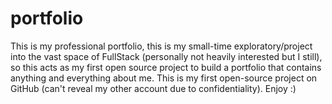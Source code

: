 # portfolio
This is my professional portfolio, this is my small-time exploratory/project into the vast space of FullStack (personally not heavily interested but I still), so this acts as my first open source project to build a portfolio that contains anything and everything about me. This is my first open-source project on GitHub (can't reveal my other account due to confidentiality). Enjoy :)
